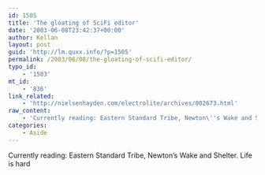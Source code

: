 ```yaml
---
id: 1505
title: 'The gloating of SciFi editor'
date: '2003-06-08T23:42:37+00:00'
author: Kellan
layout: post
guid: 'http://lm.quxx.info/?p=1505'
permalink: /2003/06/08/the-gloating-of-scifi-editor/
typo_id:
    - '1503'
mt_id:
    - '836'
link_related:
    - 'http://nielsenhayden.com/electrolite/archives/002673.html'
raw_content:
    - 'Currently reading: Eastern Standard Tribe, Newton\''s Wake and Shelter.  Life is hard'
categories:
    - Aside
---
```


Currently reading: Eastern Standard Tribe, Newton’s Wake and Shelter. Life is hard